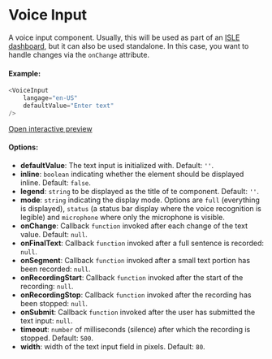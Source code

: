 # Voice Input

A voice input component. Usually, this will be used as part of an [ISLE dashboard](dashboard.md), but it can also be used standalone. In this case, you want to handle changes via the `onChange` attribute. 

#### Example:

``` js
<VoiceInput
    langage="en-US"
    defaultValue="Enter text"
/>
```

[Open interactive preview](https://isle.heinz.cmu.edu/components/voice-input/)

#### Options:

* __defaultValue__: The text input is initialized with. Default: `''`.
* __inline__: `boolean` indicating whether the element should be displayed inline. Default: `false`.
* __legend__: `string` to be displayed as the title of te component. Default: `''`.
* __mode__: `string` indicating the display mode. Options are `full` (everything is displayed), `status` (a status bar display where the voice recognition is legible) and `microphone` where only the microphone is visible.
* __onChange__: Callback `function` invoked after each change of the text value. Default: `null`.
* __onFinalText__: Callback `function` invoked after a full sentence is recorded: `null`.
* __onSegment__: Callback `function` invoked after a small text portion has been recorded: `null`.
* __onRecordingStart__: Callback `function` invoked after the start of the recording: `null`.
* __onRecordingStop__: Callback `function` invoked after the recording has been stopped: `null`.
* __onSubmit__: Callback `function` invoked after the user has submitted the text input: `null`.
* __timeout__: `number` of milliseconds (silence) after which the recording is stopped. Default: `500`.
* __width__: width of the text input field in pixels. Default: `80`.
